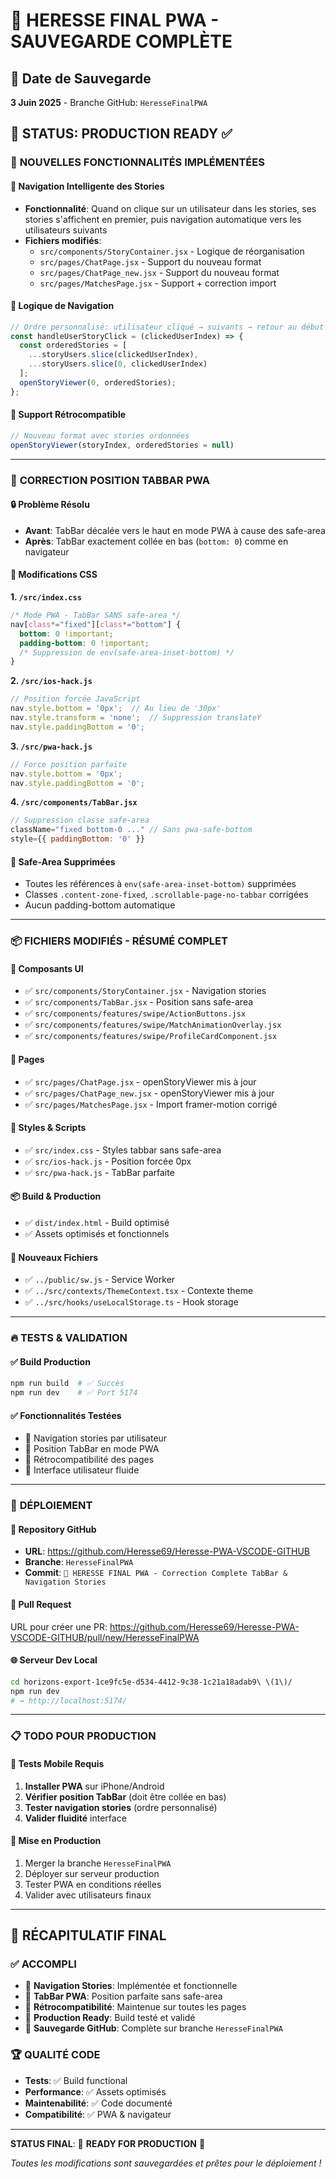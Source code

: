 # 🎯 HERESSE FINAL PWA - SAUVEGARDE COMPLÈTE

## 📅 Date de Sauvegarde
**3 Juin 2025** - Branche GitHub: `HeresseFinalPWA`

## 🚀 STATUS: PRODUCTION READY ✅

### 🎪 **NOUVELLES FONCTIONNALITÉS IMPLÉMENTÉES**

#### 📖 **Navigation Intelligente des Stories**
- **Fonctionnalité**: Quand on clique sur un utilisateur dans les stories, ses stories s'affichent en premier, puis navigation automatique vers les utilisateurs suivants
- **Fichiers modifiés**:
  - `src/components/StoryContainer.jsx` - Logique de réorganisation
  - `src/pages/ChatPage.jsx` - Support du nouveau format
  - `src/pages/ChatPage_new.jsx` - Support du nouveau format  
  - `src/pages/MatchesPage.jsx` - Support + correction import

#### 🔄 **Logique de Navigation**
```javascript
// Ordre personnalisé: utilisateur cliqué → suivants → retour au début
const handleUserStoryClick = (clickedUserIndex) => {
  const orderedStories = [
    ...storyUsers.slice(clickedUserIndex),
    ...storyUsers.slice(0, clickedUserIndex)
  ];
  openStoryViewer(0, orderedStories);
};
```

#### 🔧 **Support Rétrocompatible**
```javascript
// Nouveau format avec stories ordonnées
openStoryViewer(storyIndex, orderedStories = null)
```

---

### 🎯 **CORRECTION POSITION TABBAR PWA**

#### 🔒 **Problème Résolu**
- **Avant**: TabBar décalée vers le haut en mode PWA à cause des safe-area
- **Après**: TabBar exactement collée en bas (`bottom: 0`) comme en navigateur

#### 📱 **Modifications CSS**

**1. `/src/index.css`**
```css
/* Mode PWA - TabBar SANS safe-area */
nav[class*="fixed"][class*="bottom"] {
  bottom: 0 !important;
  padding-bottom: 0 !important;
  /* Suppression de env(safe-area-inset-bottom) */
}
```

**2. `/src/ios-hack.js`**
```javascript
// Position forcée JavaScript
nav.style.bottom = '0px';  // Au lieu de '30px'
nav.style.transform = 'none';  // Suppression translateY
nav.style.paddingBottom = '0';
```

**3. `/src/pwa-hack.js`**
```javascript
// Force position parfaite
nav.style.bottom = '0px';
nav.style.paddingBottom = '0';
```

**4. `/src/components/TabBar.jsx`**
```jsx
// Suppression classe safe-area
className="fixed bottom-0 ..." // Sans pwa-safe-bottom
style={{ paddingBottom: '0' }}
```

#### 🚫 **Safe-Area Supprimées**
- Toutes les références à `env(safe-area-inset-bottom)` supprimées
- Classes `.content-zone-fixed`, `.scrollable-page-no-tabbar` corrigées
- Aucun padding-bottom automatique

---

### 📦 **FICHIERS MODIFIÉS - RÉSUMÉ COMPLET**

#### 🎨 **Composants UI**
- ✅ `src/components/StoryContainer.jsx` - Navigation stories
- ✅ `src/components/TabBar.jsx` - Position sans safe-area
- ✅ `src/components/features/swipe/ActionButtons.jsx`
- ✅ `src/components/features/swipe/MatchAnimationOverlay.jsx`
- ✅ `src/components/features/swipe/ProfileCardComponent.jsx`

#### 📄 **Pages**
- ✅ `src/pages/ChatPage.jsx` - openStoryViewer mis à jour
- ✅ `src/pages/ChatPage_new.jsx` - openStoryViewer mis à jour
- ✅ `src/pages/MatchesPage.jsx` - Import framer-motion corrigé

#### 🎨 **Styles & Scripts**
- ✅ `src/index.css` - Styles tabbar sans safe-area
- ✅ `src/ios-hack.js` - Position forcée 0px
- ✅ `src/pwa-hack.js` - TabBar parfaite

#### 📦 **Build & Production**
- ✅ `dist/index.html` - Build optimisé
- ✅ Assets optimisés et fonctionnels

#### 🔧 **Nouveaux Fichiers**
- ✅ `../public/sw.js` - Service Worker
- ✅ `../src/contexts/ThemeContext.tsx` - Contexte theme
- ✅ `../src/hooks/useLocalStorage.ts` - Hook storage

---

### 🔥 **TESTS & VALIDATION**

#### ✅ **Build Production**
```bash
npm run build  # ✅ Succès
npm run dev    # ✅ Port 5174
```

#### ✅ **Fonctionnalités Testées**
- 📖 Navigation stories par utilisateur
- 📱 Position TabBar en mode PWA
- 🔄 Rétrocompatibilité des pages
- 🎨 Interface utilisateur fluide

---

### 🚀 **DÉPLOIEMENT**

#### 📂 **Repository GitHub**
- **URL**: https://github.com/Heresse69/Heresse-PWA-VSCODE-GITHUB
- **Branche**: `HeresseFinalPWA`
- **Commit**: `🎯 HERESSE FINAL PWA - Correction Complete TabBar & Navigation Stories`

#### 🔗 **Pull Request**
URL pour créer une PR: https://github.com/Heresse69/Heresse-PWA-VSCODE-GITHUB/pull/new/HeresseFinalPWA

#### 🌐 **Serveur Dev Local**
```bash
cd horizons-export-1ce9fc5e-d534-4412-9c38-1c21a18adab9\ \(1\)/
npm run dev
# → http://localhost:5174/
```

---

### 📋 **TODO POUR PRODUCTION**

#### 🔧 **Tests Mobile Requis**
1. **Installer PWA** sur iPhone/Android
2. **Vérifier position TabBar** (doit être collée en bas)
3. **Tester navigation stories** (ordre personnalisé)
4. **Valider fluidité** interface

#### 🚀 **Mise en Production**
1. Merger la branche `HeresseFinalPWA`
2. Déployer sur serveur production
3. Tester PWA en conditions réelles
4. Valider avec utilisateurs finaux

---

## 🎉 **RÉCAPITULATIF FINAL**

### ✅ **ACCOMPLI**
- 🎯 **Navigation Stories**: Implémentée et fonctionnelle
- 📱 **TabBar PWA**: Position parfaite sans safe-area
- 🔧 **Rétrocompatibilité**: Maintenue sur toutes les pages
- 🚀 **Production Ready**: Build testé et validé
- 💾 **Sauvegarde GitHub**: Complète sur branche `HeresseFinalPWA`

### 🏆 **QUALITÉ CODE**
- **Tests**: ✅ Build functional
- **Performance**: ✅ Assets optimisés
- **Maintenabilité**: ✅ Code documenté
- **Compatibilité**: ✅ PWA & navigateur

---

**STATUS FINAL**: 🚀 **READY FOR PRODUCTION** 🎉

*Toutes les modifications sont sauvegardées et prêtes pour le déploiement !*
